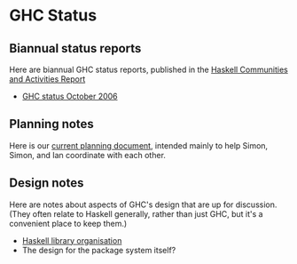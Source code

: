 # GHC Status

## Biannual status reports


Here are biannual GHC status reports, published in the [ Haskell Communities and Activities Report](http://haskell.org/communities/)

- [GHC status October 2006](status/october06)

## Planning notes


Here is our [current planning document](ghc-planning), intended mainly to help Simon, Simon, and Ian coordinate with each other.

## Design notes


Here are notes about aspects of GHC's design that are up for discussion.  (They often relate to Haskell generally, rather than just GHC, but it's a convenient place to keep them.)

- [Haskell library organisation](package-reorg)
- The design for the package system itself?
